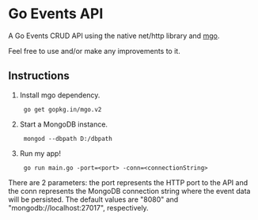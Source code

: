 # Go Events API

A Go Events CRUD API using the native net/http library and [mgo](https://github.com/go-mgo/mgo). 

Feel free to use and/or make any improvements to it. 

## Instructions

1. Install mgo dependency. 

   ```
	go get gopkg.in/mgo.v2
   ```

2. Start a MongoDB instance.

   ```
	mongod --dbpath D:/dbpath
   ```

3. Run my app!

   ```
	go run main.go -port=<port> -conn=<connectionString>
   ```
  
There are 2 parameters: the port represents the HTTP port to the API and the conn represents the MongoDB connection string where the event data will be persisted. The default values are "8080" and "mongodb://localhost:27017", respectively.

